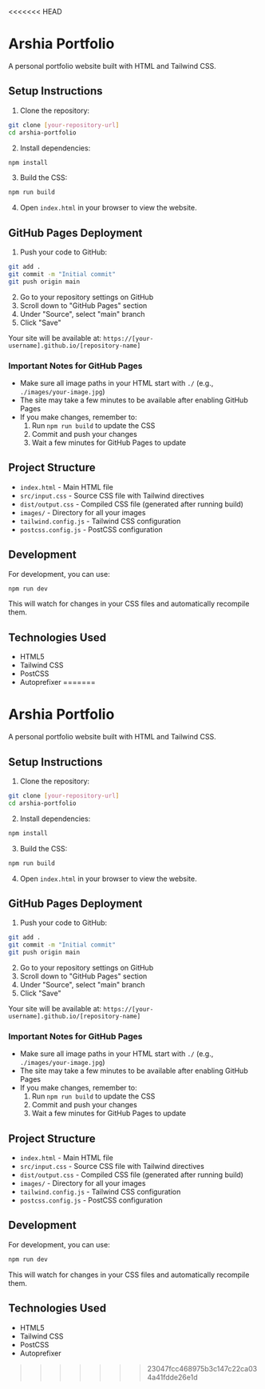 <<<<<<< HEAD
# Arshia Portfolio

A personal portfolio website built with HTML and Tailwind CSS.

## Setup Instructions

1. Clone the repository:

```bash
git clone [your-repository-url]
cd arshia-portfolio
```

2. Install dependencies:

```bash
npm install
```

3. Build the CSS:

```bash
npm run build
```

4. Open `index.html` in your browser to view the website.

## GitHub Pages Deployment

1. Push your code to GitHub:

```bash
git add .
git commit -m "Initial commit"
git push origin main
```

2. Go to your repository settings on GitHub
3. Scroll down to "GitHub Pages" section
4. Under "Source", select "main" branch
5. Click "Save"

Your site will be available at: `https://[your-username].github.io/[repository-name]`

### Important Notes for GitHub Pages

- Make sure all image paths in your HTML start with `./` (e.g., `./images/your-image.jpg`)
- The site may take a few minutes to be available after enabling GitHub Pages
- If you make changes, remember to:
  1. Run `npm run build` to update the CSS
  2. Commit and push your changes
  3. Wait a few minutes for GitHub Pages to update

## Project Structure

- `index.html` - Main HTML file
- `src/input.css` - Source CSS file with Tailwind directives
- `dist/output.css` - Compiled CSS file (generated after running build)
- `images/` - Directory for all your images
- `tailwind.config.js` - Tailwind CSS configuration
- `postcss.config.js` - PostCSS configuration

## Development

For development, you can use:

```bash
npm run dev
```

This will watch for changes in your CSS files and automatically recompile them.

## Technologies Used

- HTML5
- Tailwind CSS
- PostCSS
- Autoprefixer
=======
# Arshia Portfolio

A personal portfolio website built with HTML and Tailwind CSS.

## Setup Instructions

1. Clone the repository:

```bash
git clone [your-repository-url]
cd arshia-portfolio
```

2. Install dependencies:

```bash
npm install
```

3. Build the CSS:

```bash
npm run build
```

4. Open `index.html` in your browser to view the website.

## GitHub Pages Deployment

1. Push your code to GitHub:

```bash
git add .
git commit -m "Initial commit"
git push origin main
```

2. Go to your repository settings on GitHub
3. Scroll down to "GitHub Pages" section
4. Under "Source", select "main" branch
5. Click "Save"

Your site will be available at: `https://[your-username].github.io/[repository-name]`

### Important Notes for GitHub Pages

- Make sure all image paths in your HTML start with `./` (e.g., `./images/your-image.jpg`)
- The site may take a few minutes to be available after enabling GitHub Pages
- If you make changes, remember to:
  1. Run `npm run build` to update the CSS
  2. Commit and push your changes
  3. Wait a few minutes for GitHub Pages to update

## Project Structure

- `index.html` - Main HTML file
- `src/input.css` - Source CSS file with Tailwind directives
- `dist/output.css` - Compiled CSS file (generated after running build)
- `images/` - Directory for all your images
- `tailwind.config.js` - Tailwind CSS configuration
- `postcss.config.js` - PostCSS configuration

## Development

For development, you can use:

```bash
npm run dev
```

This will watch for changes in your CSS files and automatically recompile them.

## Technologies Used

- HTML5
- Tailwind CSS
- PostCSS
- Autoprefixer
>>>>>>> 23047fcc468975b3c147c22ca034a41fdde26e1d
